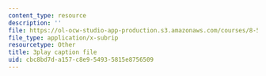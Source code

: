 ```yaml
---
content_type: resource
description: ''
file: https://ol-ocw-studio-app-production.s3.amazonaws.com/courses/8-591j-systems-biology-fall-2014/cbc8bd7da157c8e954935815e8756509_EFXjKHdbi6A.srt
file_type: application/x-subrip
resourcetype: Other
title: 3play caption file
uid: cbc8bd7d-a157-c8e9-5493-5815e8756509
---
```

